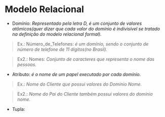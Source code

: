# Modelo Relacional


- Domínio: *Representado pela letra D, é um conjunto de valores atômicos(quer dizer que cada valor do domínio é indivisível se tratado na definição do modelo relacional formal).*
> Ex.: Número_de_Telefones: *é um domínio, sendo o conjunto de número de telefone de 11 dígitos(no Brasil).*

> Ex2.: Nomes: *Conjunto de caracteres que representa o nome das pessoas.*

- Atributo: *é o nome de um papel executado por cada domínio.*
> Ex.: *Nome do Cliente que possui valores do Dominio Nome.*

> Ex2.: *Nome do Pai do Cliente também possui valores do domínio nome.*

- Tupla:
